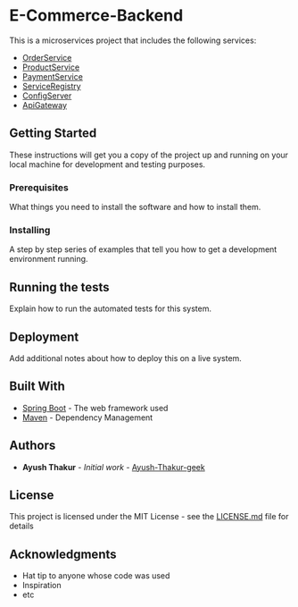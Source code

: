 # E-Commerce-Backend

This is a microservices project that includes the following services:

- [OrderService](https://github.com/Ayush-Thakur-geek/Order-Service-Backend)
- [ProductService](https://github.com/Ayush-Thakur-geek/Product-Service-Backend)
- [PaymentService](https://github.com/Ayush-Thakur-geek/Payment-Service-Backend)
- [ServiceRegistry](https://github.com/Ayush-Thakur-geek/Service-Registry)
- [ConfigServer](https://github.com/Ayush-Thakur-geek/Configuration--Config-Server)
- [ApiGateway](https://github.com/Ayush-Thakur-geek/API-Gateway.git)

## Getting Started

These instructions will get you a copy of the project up and running on your local machine for development and testing purposes.

### Prerequisites

What things you need to install the software and how to install them.

### Installing

A step by step series of examples that tell you how to get a development environment running.

## Running the tests

Explain how to run the automated tests for this system.

## Deployment

Add additional notes about how to deploy this on a live system.

## Built With

* [Spring Boot](https://spring.io/projects/spring-boot) - The web framework used
* [Maven](https://maven.apache.org/) - Dependency Management

## Authors

* **Ayush Thakur** - *Initial work* - [Ayush-Thakur-geek](https://github.com/Ayush-Thakur-geek)

## License

This project is licensed under the MIT License - see the [LICENSE.md](LICENSE.md) file for details

## Acknowledgments

* Hat tip to anyone whose code was used
* Inspiration
* etc
